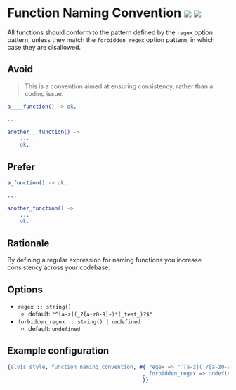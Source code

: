 # Function Naming Convention [![](https://img.shields.io/badge/since-2.0.0-blue)](https://github.com/inaka/elvis_core/releases/tag/2.0.0) ![](https://img.shields.io/badge/BEAM-yes-orange)

All functions should conform to the pattern defined by the `regex` option pattern, unless they match
the `forbidden_regex` option pattern, in which case they are disallowed.

## Avoid

> This is a convention aimed at ensuring consistency, rather than a coding issue.

```erlang
a____function() -> ok.

...

another___function() ->
    ...
    ok.
```

## Prefer

```erlang
a_function() -> ok.

...

another_function() ->
    ...
    ok.
```

## Rationale

By defining a regular expression for naming functions you increase consistency across your codebase.

## Options

- `regex :: string()`
  - default: `"^[a-z](_?[a-z0-9]+)*(_test_)?$"`
- `forbidden_regex :: string() | undefined`
  - default: `undefined`

## Example configuration

```erlang
{elvis_style, function_naming_convention, #{ regex => "^[a-z](_?[a-z0-9]+)*(_test_)?$"
                                           , forbidden_regex => undefined
                                           }}
```
